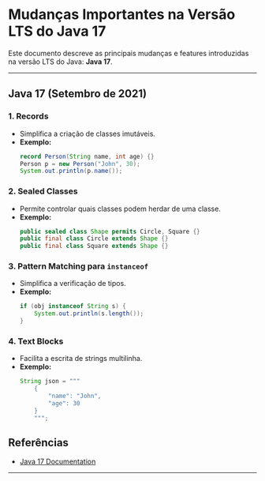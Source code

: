 # Mudanças Importantes na Versão LTS do **Java 17**

Este documento descreve as principais mudanças e features introduzidas na versão LTS do Java:  **Java 17**.

---

## Java 17 (Setembro de 2021)

### 1. **Records**

- Simplifica a criação de classes imutáveis.
- **Exemplo:**
  ```java
  record Person(String name, int age) {}
  Person p = new Person("John", 30);
  System.out.println(p.name());
  ```

### 2. **Sealed Classes**

- Permite controlar quais classes podem herdar de uma classe.
- **Exemplo:**
  ```java
  public sealed class Shape permits Circle, Square {}
  public final class Circle extends Shape {}
  public final class Square extends Shape {}
  ```

### 3. **Pattern Matching para `instanceof`**

- Simplifica a verificação de tipos.
- **Exemplo:**
  ```java
  if (obj instanceof String s) {
      System.out.println(s.length());
  }
  ```

### 4. **Text Blocks**

- Facilita a escrita de strings multilinha.
- **Exemplo:**
  ```java
  String json = """
      {
          "name": "John",
          "age": 30
      }
      """;
  ```

## Referências

- [Java 17 Documentation](https://docs.oracle.com/en/java/javase/17/)

---

